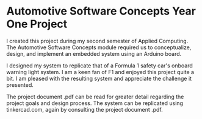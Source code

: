 # Automotive Software Concepts Year One Project

I created this project during my second semester of Applied Computing. 
The Automotive Software Concepts module required us to conceptualize, 
design, and implement an embedded system using an Arduino board.

I designed my system to replicate that of a Formula 1 safety car's
onboard warning light system. I am a keen fan of F1 and enjoyed this 
project quite a bit. I am pleased with the resulting system and 
appreciate the challenge it presented.

The project document .pdf can be read for greater detail regarding the 
project goals and design process. The system can be replicated using 
tinkercad.com, again by consulting the project document .pdf.